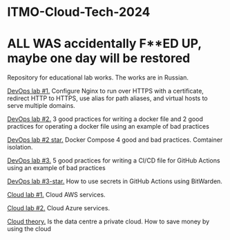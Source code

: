 # ITMO-Cloud-Tech-2024
# ALL WAS accidentally F**ED UP, maybe one day will be restored
Repository for educational lab works. The works are in Russian.

[DevOps lab #1.](devOps-1/README.md)
Configure Nginx to run over HTTPS with a certificate, redirect HTTP to HTTPS, use alias for path aliases, and virtual hosts to serve multiple domains.

[DevOps lab #2.](devOps-2/README.md)
3 good practices for writing a docker file and 2 good practices for operating a docker file using an example of bad practices

[DevOps lab #2 star.](devOps-2-star/README.md)
Docker Compose 4 good and bad practices. Comtainer isolation.

[DevOps lab #3.](devOps-3/README.md)
5 good practices for writing a CI/CD file for GitHub Actions using an example of bad practices

[DevOps lab #3-star.](devOps-3-star/README.md)
How to use secrets in GitHub Actions using BitWarden.

[Cloud lab #1.](cloud-1/README.md)
Cloud AWS services.

[Cloud lab #2.](cloud-2/README.md)
Cloud Azure services.

[Cloud theory.](cloud-milestone/README.md)
Is the data centre a private cloud. How to save money by using the cloud
